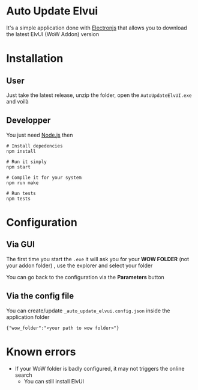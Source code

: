 # Auto Update Elvui

It's a simple application done with [Electronjs](https://www.electronjs.org/) that allows you to download the latest ElvUI (WoW Addon) version

# Installation

## User

Just take the latest release, unzip the folder, open the `AutoUpdateElvUI.exe` and voilà

## Developper

You just need [Node.js](https://nodejs.org/en/) then

```
# Install depedencies
npm install

# Run it simply
npm start

# Compile it for your system
npm run make

# Run tests
npm tests
```

# Configuration

## Via GUI

The first time you start the `.exe` it will ask you for your **WOW FOLDER** (not your addon folder) , use the explorer and select your folder

You can go back to the configuration via the **Parameters** button

## Via the config file

You can create/update `_auto_update_elvui.config.json` inside the application folder

```
{"wow_folder":"<your path to wow folder>"}
```

# Known errors

- If your WoW folder is badly configured, it may not triggers the online search
  - You can still install ElvUI
